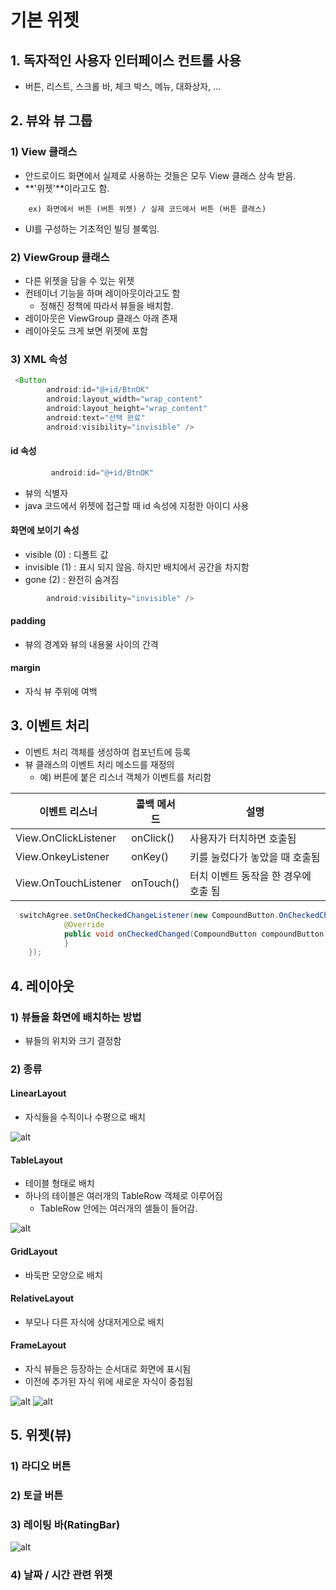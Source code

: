 # 기본 위젯

## 1. 독자적인 사용자 인터페이스 컨트롤 사용

- 버튼, 리스트, 스크롤 바, 체크 박스, 메뉴, 대화상자, ...

## 2. 뷰와 뷰 그룹

### 1) View 클래스

- 안드로이드 화면에서 실제로 사용하는 것들은 모두 View 클래스 상속 받음.
- **'위젯'**이라고도 함.

```
    ex) 화면에서 버튼 (버튼 위젯) / 실제 코드에서 버튼 (버튼 클래스)
```

- UI를 구성하는 기초적인 빌딩 블록임.

### 2) ViewGroup 클래스

- 다른 위젯을 담을 수 있는 위젯
- 컨테이너 기능을 하며 레이아웃이라고도 함
  - 정해진 정책에 따라서 뷰들을 배치함.
- 레이아웃은 ViewGroup 클래스 아래 존재
- 레이아웃도 크게 보면 위젯에 포함

### 3) XML 속성

```java
 <Button
        android:id="@+id/BtnOK"
        android:layout_width="wrap_content"
        android:layout_height="wrap_content"
        android:text="선택 완료"
        android:visibility="invisible" />
```

#### id 속성

```java
         android:id="@+id/BtnOK"
```

- 뷰의 식별자
- java 코드에서 위젯에 접근할 때 id 속성에 지정한 아이디 사용

#### 화면에 보이기 속성

- visible (0) : 디폴트 값
- invisible (1) : 표시 되지 않음. 하지만 배치에서 공간을 차지함
- gone (2) : 완전히 숨겨짐

```java
        android:visibility="invisible" />
```

#### padding

- 뷰의 경계와 뷰의 내용물 사이의 간격

#### margin

- 자식 뷰 주위에 여백

## 3. 이벤트 처리

- 이벤트 처리 객체를 생성하여 컴포넌트에 등록
- 뷰 클래스의 이벤트 처리 메소드를 재정의
  - 예) 버튼에 붙은 리스너 객체가 이벤트를 처리함

| 이벤트 리스너        | 콜백 메서드 | 설명                                 |
| -------------------- | ----------- | ------------------------------------ |
| View.OnClickListener | onClick()   | 사용자가 터치하면 호출됨             |
| View.OnkeyListener   | onKey()     | 키를 눌렀다가 놓았을 때 호출됨       |
| View.OnTouchListener | onTouch()   | 터치 이벤트 동작을 한 경우에 호출 됨 |

```java
  switchAgree.setOnCheckedChangeListener(new CompoundButton.OnCheckedChangeListener() {
            @Override
            public void onCheckedChanged(CompoundButton compoundButton, boolean b) {
            }
    });
```

## 4. 레이아웃

### 1) 뷰들을 화면에 배치하는 방법

- 뷰들의 위치와 크기 결정함

### 2) 종류

#### LinearLayout

- 자식들을 수직이나 수평으로 배치

![alt](/assets/images/post/Android/10.png)

#### TableLayout

- 테이블 형태로 배치
- 하나의 테이블은 여러개의 TableRow 객체로 이루어짐
  - TableRow 안에는 여러개의 셀들이 들어감.

![alt](/assets/images/post/Android/9.png)

#### GridLayout

- 바둑판 모양으로 배치

#### RelativeLayout

- 부모나 다른 자식에 상대저게으로 배치

#### FrameLayout

- 자식 뷰들은 등장하는 순서대로 화면에 표시됨
- 이전에 추가된 자식 위에 새로운 자식이 중첩됨

![alt](/assets/images/post/Android/10.png)
![alt](/assets/images/post/Android/11.png)

## 5. 위젯(뷰)

### 1) 라디오 버튼

### 2) 토글 버튼

### 3) 레이팅 바(RatingBar)

![alt](/assets/images/post/Android/13.png)

### 4) 날짜 / 시간 관련 위젯
